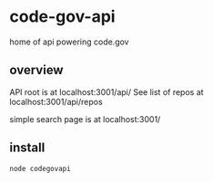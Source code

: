 # code-gov-api
home of api powering code.gov

## overview

API root is at localhost:3001/api/
See list of repos at localhost:3001/api/repos

simple search page is at localhost:3001/

## install

```
node codegovapi
```
